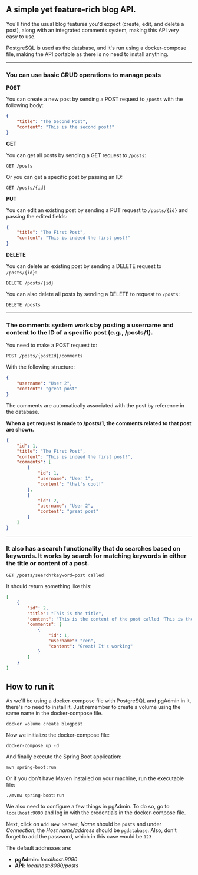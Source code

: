 ## A simple yet feature-rich blog API.

You'll find the usual blog features you'd expect (create, edit, and delete a post), along with an integrated comments system, making this API very easy to use.

PostgreSQL is used as the database, and it's run using a docker-compose file, making the API portable as there is no need to install anything.

<hr>

### **You can use basic CRUD operations to manage posts**

**POST**

You can create a new post by sending a POST request to `/posts` with the following body:

```json
{
    "title": "The Second Post",
    "content": "This is the second post!"
}
```

**GET**

You can get all posts by sending a GET request to `/posts`:

```
GET /posts
```

Or you can get a specific post by passing an ID:

```
GET /posts/{id}
```

**PUT**

You can edit an existing post by sending a PUT request to `/posts/{id}` and passing the edited fields:

```json
{
    "title": "The First Post",
    "content": "This is indeed the first post!"
}
```

**DELETE**

You can delete an existing post by sending a DELETE request to `/posts/{id}`:

```
DELETE /posts/{id}
```

You can also delete all posts by sending a DELETE to request to `/posts`:

```
DELETE /posts
```

<hr>

### **The comments system works by posting a username and content to the ID of a specific post (e.g., /posts/1).**

You need to make a POST request to:

```
POST /posts/{postId}/comments
```

With the following structure:

```json
{
    "username": "User 2",
    "content": "great post"
}
```

The comments are automatically associated with the post by reference in the database.

**When a get request is made to /posts/1, the comments related to that post are shown.**

```json
{
    "id": 1,
    "title": "The First Post",
    "content": "This is indeed the first post!",
    "comments": [
        {
            "id": 1,
            "username": "User 1",
            "content": "that's cool!"
        },
        {
            "id": 2,
            "username": "User 2",
            "content": "great post"
        }
    ]
}
```

<hr>

### **It also has a search functionality that do searches based on keywords. It works by search for matching keywords in either the title or content of a post.**

```
GET /posts/search?keyword=post called
```

It should return something like this:

```json
[
    {
        "id": 2,
        "title": "This is the title",
        "content": "This is the content of the post called 'This is the title'",
        "comments": [
            {
                "id": 1,
                "username": "ren",
                "content": "Great! It's working"
            }
        ]
    }
]
```

## How to run it

As we'll be using a docker-compose file with PostgreSQL and pgAdmin in it, there's no need to install it. Just remember to create a volume using the same name in the docker-compose file.

```
docker volume create blogpost
```

Now we initialize the docker-compose file:

```
docker-compose up -d
```

And finally execute the Spring Boot application:

```
mvn spring-boot:run
```

Or if you don't have Maven installed on your machine, run the executable file:

```
./mvnw spring-boot:run
```


We also need to configure a few things in pgAdmin. To do so, go to `localhost:9090` and log in with the credentials in the docker-compose file.

Next, click on `Add New Server`, _Name_ should be `posts` and under _Connection_, the _Host name/address_ should be `pgdatabase`. Also, don't forget to add the password, which in this case would be `123`

The default addresses are:

- **pgAdmin**: 
_localhost:9090_
- **API**:
_localhost:8080/posts_


